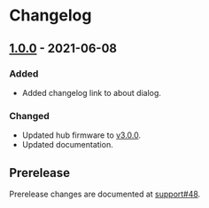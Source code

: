 <!-- Refer to https://keepachangelog.com/en/1.0.0/ for guidance. -->

# Changelog

## [1.0.0] - 2021-06-08

### Added
- Added changelog link to about dialog.

### Changed
- Updated hub firmware to [v3.0.0].
- Updated documentation.

## Prerelease

Prerelease changes are documented at [support#48].


<!-- let's try to keep this list sorted -->
[support#48]: https://github.com/pybricks/support/issues/48
[v3.0.0]: https://github.com/pybricks/pybricks-micropython/blob/master/CHANGELOG.md#300---2021-06-08

[Unreleased]: https://github.com/pybricks/pybricks-code/compare/v1.0.0...HEAD
[1.0.0]: https://github.com/pybricks/pybricks-code/compare/v1.0.0-rc.2...v1.0.0
